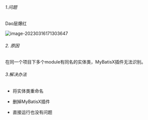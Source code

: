 ###### 1.问题

Dao层爆红   

![image-20230316171303647](https://typora-fcc.oss-cn-beijing.aliyuncs.com/pictures-PicGo/image-20230316171303647.png)

###### 2. 原因

在同一个项目下多个module有同名的实体类，MyBatisX插件无法识别。

###### 3.解决办法

- 将实体类重命名

- 删掉MyBatisX插件
- 直接运行也没有问题